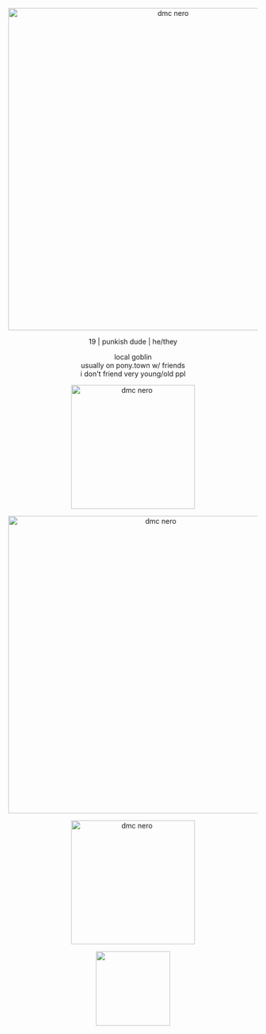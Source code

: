 <p align="center">
<img width="650" src="https://github.com/user-attachments/assets/2b8fd9a1-5978-4607-bd43-9777500e0787" alt="dmc nero">

</p>
<p align="center">
19 | punkish dude | he/they <br/>

</p>
<p align="center">
local goblin<br/>
usually on pony.town w/ friends<br/>
i don't friend very young/old ppl <br/>

<p align="center">
<img width="250" src="https://github.com/user-attachments/assets/6015226d-5485-4522-909d-ce4e0d7c6710" alt="dmc nero">


<p align="center">
<img width="600" src="https://github.com/user-attachments/assets/f7062dcd-08cb-4903-ba5e-913f2d47ac9f" alt="dmc nero">

<p align="center">
<img width="250" src="https://github.com/user-attachments/assets/6015226d-5485-4522-909d-ce4e0d7c6710" alt="dmc nero">


</p>
<p align="center">
<img width="150" src="https://github.com/user-attachments/assets/6420329d-d937-4e18-ae2d-534690351ea5">
 

